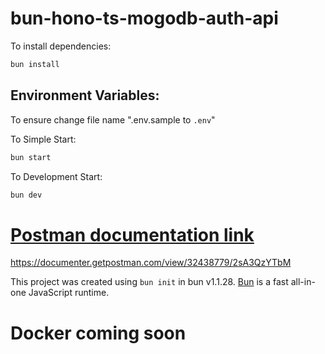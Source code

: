 # bun-hono-ts-mogodb-auth-api

To install dependencies:

```bash
bun install
```

## Environment Variables:

To ensure change file name ".env.sample to `.env`"

To Simple Start:

```bash
bun start
```

To Development Start:

```bash
bun dev
```

# [Postman documentation link](https://documenter.getpostman.com/view/32438779/2sA3QzYTbM)

https://documenter.getpostman.com/view/32438779/2sA3QzYTbM

This project was created using `bun init` in bun v1.1.28. [Bun](https://bun.sh) is a fast all-in-one JavaScript runtime.

# Docker coming soon
